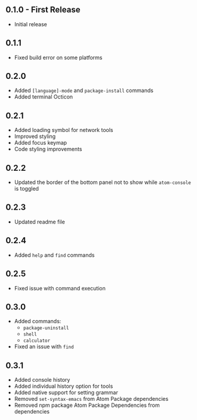 ## 0.1.0 - First Release
* Initial release

## 0.1.1
* Fixed build error on some platforms

## 0.2.0
* Added `[language]-mode` and `package-install` commands
* Added terminal Octicon

## 0.2.1
* Added loading symbol for network tools
* Improved styling
* Added focus keymap
* Code styling improvements

## 0.2.2
* Updated the border of the bottom panel not to show while `atom-console` is toggled

## 0.2.3
* Updated readme file

## 0.2.4
* Added `help` and `find` commands

## 0.2.5
* Fixed issue with command execution

## 0.3.0
* Added commands:
  * `package-uninstall`
  * `shell`
  * `calculator`
* Fixed an issue with `find`

## 0.3.1
* Added console history
* Added individual history option for tools
* Added native support for setting grammar
* Removed `set-syntax-emacs` from Atom Package dependencies
* Removed npm package Atom Package Dependencies from dependencies
